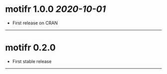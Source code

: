 # motifr 1.0.0 _2020-10-01_

* First release on CRAN

---

# motifr 0.2.0

* First stable release

---

